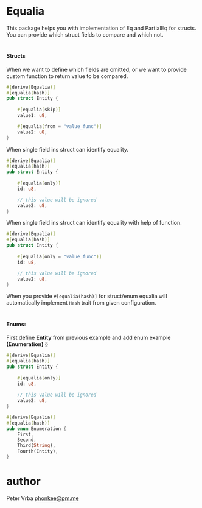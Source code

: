 # Equalia

This package helps you with implementation of Eq and PartialEq for structs.
You can provide which struct fields to compare and which not.

#

#### Structs
When we want to define which fields are omitted, or we want to provide
custom function to return value to be compared.

```rust
#[derive(Equalia)]
#[equalia(hash)]
pub struct Entity {
    
    #[equalia(skip)]
    value1: u8,

    #[equalia(from = "value_func")]
    value2: u8,
}
```

When single field ins struct can identify equality.

```rust
#[derive(Equalia)]
#[equalia(hash)]
pub struct Entity {
    
    #[equalia(only)]
    id: u8,

    // this value will be ignored
    value2: u8,
}
```

When single field ins struct can identify equality with help of function.

```rust
#[derive(Equalia)]
#[equalia(hash)]
pub struct Entity {
    
    #[equalia(only = "value_func")]
    id: u8,

    // this value will be ignored
    value2: u8,
}
```


When you provide `#[equalia(hash)]` for struct/enum equalia will automatically
implement `Hash` trait from given configuration.

#

#### Enums:

First define __Entity__ from previous example and add enum example __(Enumeration)__
§
```rust
#[derive(Equalia)]
#[equalia(hash)]
pub struct Entity {
    
    #[equalia(only)]
    id: u8,
    
    // this value will be ignored
    value2: u8,
}

#[derive(Equalia)]
#[equalia(hash)]
pub enum Enumeration {
    First,
    Second,
    Third(String),
    Fourth(Entity),
}
```

# author
Peter Vrba <phonkee@pm.me>